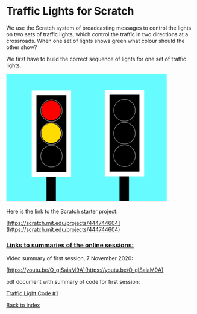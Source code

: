 # Traffic Lights for Scratch

We use the Scratch system of broadcasting messages to control the lights on two sets of traffic lights, which control the traffic in two directions at a crossroads. When one set of lights shows green what colour should the other show?

We first have to build the correct sequence of lights for one set of traffic lights.

![alt text](traffic_lights.png "Traffic Lights starter")

Here is the link to the Scratch starter project:

[https://scratch.mit.edu/projects/444744604](https://scratch.mit.edu/projects/444744604)

### <ins>Links to summaries of the online sessions:</ins>

Video summary of first session, 7 November 2020:

[https://youtu.be/O_gISaiaM9A](https://youtu.be/O_gISaiaM9A)

pdf document with summary of code for first session:

[Traffic Light Code #1](../CodeClub_Scratch_Traffic_Light_Code_%231.pdf)

[Back to index](README.md)
